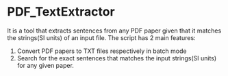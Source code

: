 # PDF_TextExtractor

It is a tool that extracts sentences from any PDF paper given that it matches the strings(SI units) of an input file. The script has 2 main features:

1) Convert PDF papers to TXT files respectively in batch mode
2) Search for the exact sentences that matches the input strings(SI units) for any given paper. 
